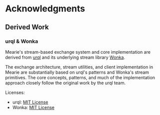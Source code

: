 # Acknowledgments

## Derived Work

### urql & Wonka

Mearie's stream-based exchange system and core implementation are derived from [urql](https://github.com/urql-graphql/urql) and its underlying stream library [Wonka](https://github.com/0no-co/wonka).

The exchange architecture, stream utilities, and client implementation in Mearie are substantially based on urql's patterns and Wonka's stream primitives. The core concepts, patterns, and much of the implementation approach closely follow the original work by the urql team.

Licenses:

- urql: [MIT License](https://github.com/urql-graphql/urql/blob/main/LICENSE)
- Wonka: [MIT License](https://github.com/0no-co/wonka/blob/main/LICENSE.md)
